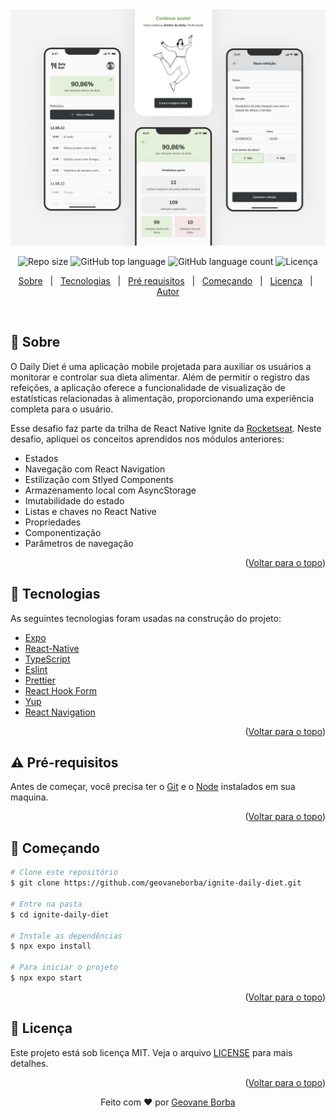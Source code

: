 <img src="./assets/daily-diet.png" alt="Imagem do banner daily diet" />

<p align="center">
  <img alt="Repo size"  src="https://img.shields.io/github/repo-size/geovaneborba/ignite-daily-diet?color=4f46e5&style=for-the-badge">
  <img alt="GitHub top language"  src="https://img.shields.io/github/languages/top/geovaneborba/ignite-daily-diet?color=4f46e5&style=for-the-badge"> <img alt="GitHub language count"  src="https://img.shields.io/github/languages/count/geovaneborba/ignite-daily-diet?color=4f46e5&style=for-the-badge">
  <img alt="Licença" src="https://img.shields.io/github/license/geovaneborba/ignite-daily-diet?color=4f46e5&style=for-the-badge">
</p>

<p align="center">
  <a href="#dart-sobre">Sobre</a> &#xa0; | &#xa0;
  <a href="#rocket-tecnologias">Tecnologias</a> &#xa0; | &#xa0;
  <a href="#warning-pré-requisitos"> Pré requisitos</a> &#xa0; | &#xa0;
  <a href="#checkered_flag-começando">Começando</a> &#xa0; | &#xa0;
  <a href="#memo-licença">Licença</a> &#xa0; | &#xa0;
  <a href="https://github.com/geovaneborba" target="_blank">Autor</a>
</p>

<br>

## :dart: Sobre

<p>
  O Daily Diet é uma aplicação mobile projetada para auxiliar os usuários a monitorar e controlar sua dieta alimentar. 
  Além de permitir o registro das refeições, a aplicação oferece a funcionalidade de visualização de estatísticas relacionadas à alimentação, proporcionando uma experiência completa para o usuário.

  Esse desafio faz parte da trilha de React Native Ignite da <a href='https://www.rocketseat.com.br/' target="_blank">Rocketseat</a>.
  Neste desafio, apliquei os conceitos aprendidos nos módulos anteriores:

- Estados
- Navegação com React Navigation
- Estilização com Stlyed Components
- Armazenamento local com AsyncStorage
- Imutabilidade do estado
- Listas e chaves no React Native
- Propriedades
- Componentização
- Parâmetros de navegação

</p>

<p align="right">(<a href="#top">Voltar para o topo</a>)</p>

## :rocket: Tecnologias

As seguintes tecnologias foram usadas na construção do projeto:

- [Expo](https://expo.dev/)
- [React-Native](https://reactnative.dev/)
- [TypeScript](https://www.typescriptlang.org/)
- [Eslint](https://eslint.org/)
- [Prettier](https://prettier.io/)
- [React Hook Form](https://react-hook-form.com/)
- [Yup](https://www.npmjs.com/package/yup)
- [React Navigation](https://reactnavigation.org/)

<p align="right">(<a href="#top">Voltar para o topo</a>)</p>

## :warning: Pré-requisitos

Antes de começar, você precisa ter o [Git](https://git-scm.com) e o [Node](https://nodejs.org/en/) instalados em sua maquina.

<p align="right">(<a href="#top">Voltar para o topo</a>)</p>

## :checkered_flag: Começando

```bash
# Clone este repositório
$ git clone https://github.com/geovaneborba/ignite-daily-diet.git

# Entre na pasta
$ cd ignite-daily-diet

# Instale as dependências
$ npx expo install

# Para iniciar o projeto
$ npx expo start

```

<p align="right">(<a href="#top">Voltar para o topo</a>)</p>

## :memo: Licença

Este projeto está sob licença MIT. Veja o arquivo [LICENSE](LICENSE.md) para mais detalhes.

<p align="right">(<a href="#top">Voltar para o topo</a>)</p>

<p align="center">Feito com ❤️ por <a href="https://github.com/geovaneborba" target="_blank">Geovane Borba</a></p>
